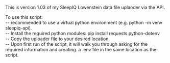 This is version 1.03 of my SleepIQ Lowenstein data file uplaoder via the API.  
  
To use this script:  
 -- recommended to use a virtual python environment (e.g. python -m venv sleepiq-api).  
 -- Install the required python modules:  pip install requests python-dotenv  
 -- Copy the uploader file to your desired location.  
 -- Upon first run of the script, it will walk you through asking for the required information and creating. 
    a .env file in the same location as the script.  
 
